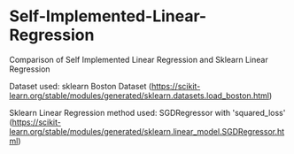 # Self-Implemented-Linear-Regression
Comparison of Self Implemented Linear Regression and Sklearn Linear Regression

Dataset used: sklearn Boston Dataset
  (https://scikit-learn.org/stable/modules/generated/sklearn.datasets.load_boston.html)

Sklearn Linear Regression method used: SGDRegressor with 'squared_loss'
  (https://scikit-learn.org/stable/modules/generated/sklearn.linear_model.SGDRegressor.html)
